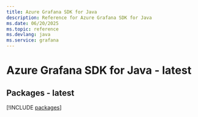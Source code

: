 ```yaml
---
title: Azure Grafana SDK for Java
description: Reference for Azure Grafana SDK for Java
ms.date: 06/20/2025
ms.topic: reference
ms.devlang: java
ms.service: grafana
---
```

# Azure Grafana SDK for Java - latest
## Packages - latest
[!INCLUDE [packages](grafana-index.md)]